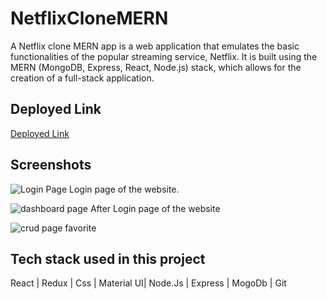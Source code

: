 # NetflixCloneMERN


A Netflix clone MERN app is a web application that emulates the basic functionalities of the popular streaming service, Netflix. It is built using the MERN (MongoDB, Express, React, Node.js) stack, which allows for the creation of a full-stack application.

## Deployed Link
<a href="https://netflix-clone-arbaz.vercel.app/">Deployed Link</a>


## Screenshots

![Login Page](https://res.cloudinary.com/duktgzyxw/image/upload/v1680247436/ProjectsImages/netflixCloneHome_pbytor.png)
Login page of the website.

![dashboard page](https://res.cloudinary.com/duktgzyxw/image/upload/v1680251100/ProjectsImages/afterlogin_bhym3u.png)
After Login page of the website


![crud page](https://res.cloudinary.com/duktgzyxw/image/upload/v1680250971/netfavorite_b2qooe.png)
favorite



## Tech stack used in this project

React | Redux | Css | Material UI| Node.Js | Express | MogoDb | Git
